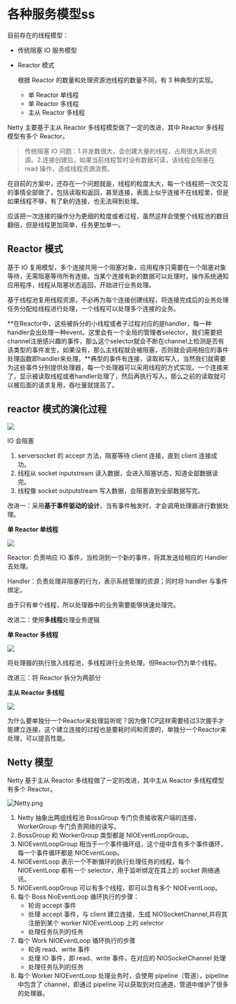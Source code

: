 # 各种服务模型ss

目前存在的线程模型：

- 传统阻塞 IO 服务模型

- Reactor 模式

  根据 Reactor 的数量和处理资源池线程的数量不同，有 3 种典型的实现。

  - 单 Reactor 单线程
  - 单 Reactor 多线程
  - 主从 Reactor 多线程

Netty 主要基于主从 Reactor 多线程模型做了一定的改进，其中 Reactor 多线程模型有多个 Reactor。

> 传统阻塞 IO 问题：1.并发数很大，会创建大量的线程，占用很大系统资源。2.连接创建后，如果当前线程暂时没有数据可读，该线程会阻塞在 read 操作，造成线程资源浪费。

在目前的方案中，还存在一个问题就是，线程的粒度太大，每一个线程把一次交互的事情全部做了，包括读取和返回，甚至连接，表面上似乎连接不在线程里，但是如果线程不够，有了新的连接，也无法得到处理。

应该把一次连接的操作分为更细的粒度或者过程，虽然这样会使整个线程池的数目翻倍，但是线程更加简单，任务更加单一。

## Reactor 模式

基于 IO 复用模型，多个连接共用一个阻塞对象，应用程序只需要在一个阻塞对象等待，无需阻塞等待所有连接。当某个连接有新的数据可以处理时，操作系统通知应用程序，线程从阻塞状态返回，开始进行业务处理。

基于线程池复用线程资源，不必再为每个连接创建线程，将连接完成后的业务处理任务分配给线程进行处理，一个线程可以处理多个连接的业务。

**在Reactor中，这些被拆分的小线程或者子过程对应的是handler，每一种handler会出处理一种event。这里会有一个全局的管理者selector，我们需要把channel注册感兴趣的事件，那么这个selector就会不断在channel上检测是否有该类型的事件发生，如果没有，那么主线程就会被阻塞，否则就会调用相应的事件处理函数即handler来处理。**典型的事件有连接，读取和写入，当然我们就需要为这些事件分别提供处理器，每一个处理器可以采用线程的方式实现。一个连接来了，显示被读取线程或者handler处理了，然后再执行写入，那么之前的读取就可以被后面的请求复用，吞吐量就提高了。

## reactor 模式的演化过程

![](https://images2017.cnblogs.com/blog/150046/201709/150046-20170901082644655-2144636819.png)

IO 会阻塞

1. serversocket 的 accept 方法，阻塞等待 client 连接，直到 client 连接成功。
2. 线程从 socket inputstream 读入数据，会进入阻塞状态，知道全部数据读完。
3. 线程像 socket outputstream 写入数据，会阻塞直到全部数据写完。

改进一：采用**基于事件驱动的设计**，当有事件触发时，才会调用处理器进行数据处理。 

**单 Reactor 单线程**

![](https://images2017.cnblogs.com/blog/150046/201709/150046-20170901082719280-29887948.png)

Reactor: 负责响应 IO 事件，当检测到一个新的事件，将其发送给相应的 Handler 去处理。

Handler：负责处理非阻塞的行为，表示系统管理的资源；同时将 handler 与事件绑定。

由于只有单个线程，所以处理器中的业务需要能够快速处理完。

改进二：使用**多线程**处理业务逻辑

**单 Reactor 多线程** 

![](https://images2017.cnblogs.com/blog/150046/201709/150046-20170901082834187-1581301551.png)

将处理器的执行放入线程池，多线程进行业务处理。但Reactor仍为单个线程。

改进三：将 Reactor 拆分为两部分

**主从 Reactor 多线程**

![](https://images0.cnblogs.com/blog2015/434101/201503/112151380898648.jpg)

为什么要单独分一个Reactor来处理监听呢？因为像TCP这样需要经过3次握手才能建立连接，这个建立连接的过程也是要耗时间和资源的，单独分一个Reactor来处理，可以提高性能。



## Netty 模型

Netty 基于主从 Reactor 多线程做了一定的改进，其中主从 Reactor 多线程模型有多个 Reactor。

![Netty.png](http://www.qxnekoo.cn:8888/images/2020/08/25/Netty.png)

1. Netty 抽象出两组线程池 BossGroup 专门负责接收客户端的连接，WorkerGroup 专门负责网络的读写。
2. BossGroup 和 WorkerGroup 类型都是 NIOEventLoopGroup。
3. NIOEventLoopGroup 相当于一个事件循环组，这个组中含有多个事件循环，每一个事件循环都是 NIOEventLoop。
4. NIOEventLoop 表示一个不断循环的执行处理任务的线程，每个 NIOEventLoop 都有一个 selector，用于监听绑定在其上的 socket 网络通讯。
5. NIOEventLoopGroup 可以有多个线程，即可以含有多个 NIOEventLoop。
6. 每个 Boss NioEventLoop 循环执行的步骤：
   - 轮询 accept 事件
   - 处理 accept 事件，与 client 建立连接，生成 NIOSocketChannel,并将其注册到某个 worker NIOEventLoop 上的 selector
   - 处理任务队列的任务
7. 每个 Work NIOEventLoop 循环执行的步骤
   - 轮询 read、write 事件
   - 处理 IO 事件，即 read、write 事件，在对应的 NIOSocketChannel 处理
   - 处理任务队列的任务
8. 每个 Worker NIOEventLoop 处理业务时，会使用 pipeline（管道），pipeline 中包含了  channel，即通过 pipeline 可以获取到对应通道，管道中维护了很多的处理器。























